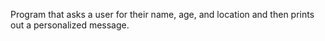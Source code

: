 Program that asks a user for their name, age, and location and then prints out a personalized message.